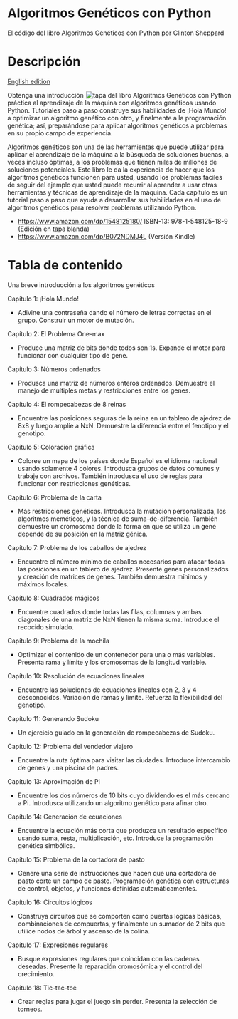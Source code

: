 # Algoritmos Genéticos con Python
El código del libro Algoritmos Genéticos con Python por Clinton Sheppard

Descripción
===

[English edition](https://github.com/handcraftsman/GeneticAlgorithmsWithPython#description)

<img align="right" src="http://www.cs.unm.edu/~sheppard/img/Algoritmos_Geneticos_Cover_for_Kindle.jpg" alt="tapa del libro Algoritmos Genéticos con Python">
Obtenga una introducción práctica al aprendizaje de la máquina con algoritmos genéticos usando Python. Tutoriales paso a paso construye sus habilidades de ¡Hola Mundo! a optimizar un algoritmo genético con otro, y finalmente a la programación genética; así, preparándose para aplicar algoritmos genéticos a problemas en su propio campo de experiencia.

Algoritmos genéticos son una de las herramientas que puede utilizar para aplicar el aprendizaje de la máquina a la búsqueda de soluciones buenas, a veces incluso óptimas, a los problemas que tienen miles de millones de soluciones potenciales. Este libro le da la experiencia de hacer que los algoritmos genéticos funcionen para usted, usando los problemas fáciles de seguir del ejemplo que usted puede recurrir al aprender a usar otras herramientas y técnicas de aprendizaje de la máquina. Cada capítulo es un tutorial paso a paso que ayuda a desarrollar sus habilidades en el uso de algoritmos genéticos para resolver problemas utilizando Python.

- https://www.amazon.com/dp/1548125180/ ISBN-13: 978-1-548125-18-9 (Edición en tapa blanda)
- https://www.amazon.com/dp/B072NDMJ4L (Versión Kindle)

Tabla de contenido
===

Una breve introducción a los algoritmos genéticos

Capítulo 1: ¡Hola Mundo!
- Adivine una contraseña dando el número de letras correctas en el grupo. Construir un motor de mutación.

Capítulo 2: El Problema One-max
- Produce una matriz de bits donde todos son 1s. Expande el motor para funcionar con cualquier tipo de gene.

Capítulo 3: Números ordenados
- Produsca una matriz de números enteros ordenados. Demuestre el manejo de múltiples metas y restricciones entre los genes.

Capítulo 4: El rompecabezas de 8 reinas
- Encuentre las posiciones seguras de la reina en un tablero de ajedrez de 8x8 y luego amplíe a NxN. Demuestre la diferencia entre el fenotipo y el genotipo.

Capítulo 5: Coloración gráfica
- Coloree un mapa de los países donde Español es el idioma nacional usando solamente 4 colores. Introdusca grupos de datos comunes y trabaje con archivos. También introdusca el uso de reglas para funcionar con restricciones genéticas.

Capítulo 6: Problema de la carta
- Más restricciones genéticas. Introdusca la mutación personalizada, los algoritmos meméticos, y la técnica de suma-de-diferencia. También demuestre un cromosoma donde la forma en que se utiliza un gene depende de su posición en la matriz génica.

Capítulo 7: Problema de los caballos de ajedrez
- Encuentre el número mínimo de caballos necesarios para atacar todas las posiciones en un tablero de ajedrez. Presente genes personalizados y creación de matrices de genes. También demuestra mínimos y máximos locales.

Capítulo 8: Cuadrados mágicos
- Encuentre cuadrados donde todas las filas, columnas y ambas diagonales de una matriz de NxN tienen la misma suma. Introduce el recocido simulado.

Capítulo 9: Problema de la mochila
- Optimizar el contenido de un contenedor para una o más variables. Presenta rama y límite y los cromosomas de la longitud variable.

Capítulo 10: Resolución de ecuaciones lineales
- Encuentre las soluciones de ecuaciones lineales con 2, 3 y 4 desconocidos. Variación de ramas y límite. Refuerza la flexibilidad del genotipo.

Capítulo 11: Generando Sudoku
- Un ejercicio guiado en la generación de rompecabezas de Sudoku.

Capítulo 12: Problema del vendedor viajero
- Encuentre la ruta óptima para visitar las ciudades. Introduce intercambio de genes y una piscina de padres.

Capítulo 13: Aproximación de Pi
- Encuentre los dos números de 10 bits cuyo dividendo es el más cercano a Pi. Introdusca utilizando un algoritmo genético para afinar otro.

Capítulo 14: Generación de ecuaciones
- Encuentre la ecuación más corta que produzca un resultado específico usando suma, resta, multiplicación, etc. Introduce la programación genética simbólica.

Capítulo 15: Problema de la cortadora de pasto
- Genere una serie de instrucciones que hacen que una cortadora de pasto corte un campo de pasto. Programación genética con estructuras de control, objetos, y funciones definidas automáticamentes.

Capítulo 16: Circuitos lógicos
- Construya circuitos que se comporten como puertas lógicas básicas, combinaciones de compuertas, y finalmente un sumador de 2 bits que utilice nodos de árbol y ascenso de la colina.

Capítulo 17: Expresiones regulares
- Busque expresiones regulares que coincidan con las cadenas deseadas. Presente la reparación cromosómica y el control del crecimiento.

Capítulo 18: Tic-tac-toe
- Crear reglas para jugar el juego sin perder. Presenta la selección de torneos.

